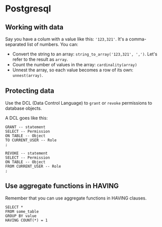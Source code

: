 # Postgresql

## Working with data

Say you have a colum with a value like this: `'123,321'`. It's a comma-separated list of numbers. You can:
- Convert the string to an array: `string_to_array('123,321', ',')`. Let's refer to the result as `array`.
- Count the number of values in the array: `cardinality(array)`
- Unnest the array, so each value becomes a row of its own: `unnest(array)`.
  

## Protecting data
Use the DCL (Data Control Language) to `grant` or `revoke` permissions to database objects.

A DCL goes like this:
```postgresql
GRANT -- statement
SELECT -- Permission
ON TABLE -- Object
TO CURRENT_USER -- Role
;

REVOKE -- statement
SELECT -- Permission
ON TABLE -- Object
FROM CURRENT_USER -- Role
;
```

## Use aggregate functions in HAVING
Remember that you can use aggregate functions in HAVING clauses.

```postgresql
SELECT *
FROM some_table
GROUP BY value
HAVING COUNT(*) = 1
```
